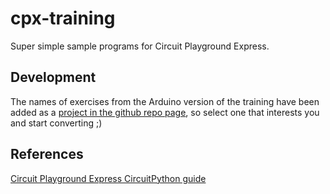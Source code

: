 # cpx-training
Super simple sample programs for Circuit Playground Express.

## Development
The names of exercises from the Arduino version of the training have been added as a [project in the github repo page](https://github.com/mimiflynn/cpx-training/projects/1), so select one that interests you and start converting ;)

## References
[Circuit Playground Express CircuitPython guide](https://learn.adafruit.com/adafruit-circuit-playground-express/circuitpython-quickstart)
